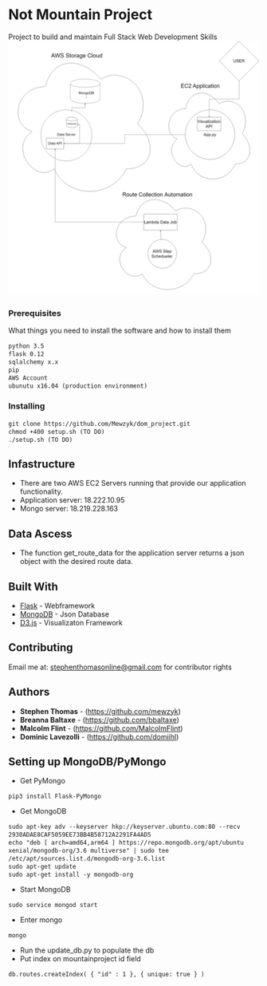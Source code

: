 # Not Mountain Project

Project to build and maintain Full Stack Web Development Skills
![Image of Yaktocat](https://github.com/Mewzyk/dom_project/blob/master/Untitled%20Diagram.png)

### Prerequisites

What things you need to install the software and how to install them

```
python 3.5
flask 0.12
sqlalchemy x.x
pip
AWS Account
ubunutu x16.04 (production environment)
```

### Installing

```
git clone https://github.com/Mewzyk/dom_project.git
chmod +400 setup.sh (TO DO)
./setup.sh (TO DO)
```

## Infastructure
* There are two AWS EC2 Servers running that provide our application functionality.
* Application server: 18.222.10.95
* Mongo server: 18.219.228.163

## Data Ascess
* The function get_route_data for the application server returns a json object with the desired route data. 

## Built With

* [Flask](http://flask.pocoo.org/) - Webframework
* [MongoDB](https://https://www.mongodb.com/) - Json Database
* [D3.js](https://d3js.org/) - Visualizaton Framework

## Contributing

Email me at: stephenthomasonline@gmail.com for contributor rights

## Authors

* **Stephen Thomas** - (https://github.com/mewzyk)
* **Breanna Baltaxe** - (https://github.com/bbaltaxe)
* **Malcolm Flint** - (https://github.com/MalcolmFlint)
* **Dominic Lavezolli** - (https://github.com/domiihl)

## Setting up MongoDB/PyMongo

* Get PyMongo
```
pip3 install Flask-PyMongo
```
* Get MongoDB
```
sudo apt-key adv --keyserver hkp://keyserver.ubuntu.com:80 --recv 2930ADAE8CAF5059EE73BB4B58712A2291FA4AD5
echo "deb [ arch=amd64,arm64 ] https://repo.mongodb.org/apt/ubuntu xenial/mongodb-org/3.6 multiverse" | sudo tee /etc/apt/sources.list.d/mongodb-org-3.6.list
sudo apt-get update
sudo apt-get install -y mongodb-org
```
* Start MongoDB
```
sudo service mongod start
```
* Enter mongo
```
mongo
```
* Run the update_db.py to populate the db
* Put index on mountainproject id field
```
db.routes.createIndex( { "id" : 1 }, { unique: true } )
```
